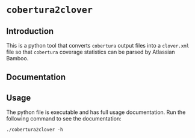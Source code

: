 `cobertura2clover`
====================

Introduction
------------

This is a python tool that converts `cobertura` output files into a `clover.xml`
file so that `cobertura` coverage statistics can be parsed by Atlassian Bamboo.

Documentation
-------------

Usage
-----

The python file is executable and has full usage documentation.  Run the
following command to see the documentation:

`./cobertura2clover -h`
